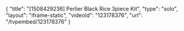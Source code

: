 {
    "title": "[1508429236] Perlier Black Rice 3piece Kit",
    "type": "solo",
    "layout": "iframe-static",
    "videoId": "123178376",
    "url": "\/tvpembed\/123178376"
}